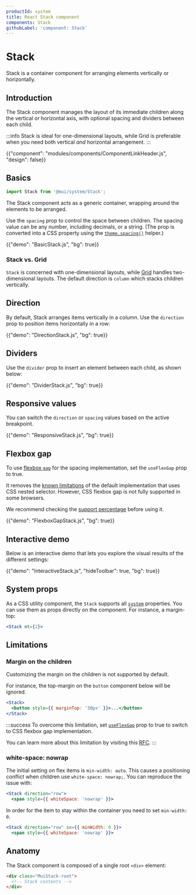 ```yaml
---
productId: system
title: React Stack component
components: Stack
githubLabel: 'component: Stack'
---
```


# Stack

<p class="description">Stack is a container component for arranging elements vertically or horizontally.</p>

## Introduction

The Stack component manages the layout of its immediate children along the vertical or horizontal axis, with optional spacing and dividers between each child.

:::info
Stack is ideal for one-dimensional layouts, while Grid is preferable when you need both vertical _and_ horizontal arrangement.
:::

{{"component": "modules/components/ComponentLinkHeader.js", "design": false}}

## Basics

```jsx
import Stack from '@mui/system/Stack';
```

The Stack component acts as a generic container, wrapping around the elements to be arranged.

Use the `spacing` prop to control the space between children.
The spacing value can be any number, including decimals, or a string.
(The prop is converted into a CSS property using the [`theme.spacing()`](/material-ui/customization/spacing/) helper.)

{{"demo": "BasicStack.js", "bg": true}}

### Stack vs. Grid

`Stack` is concerned with one-dimensional layouts, while [Grid](/system/react-grid/) handles two-dimensional layouts. The default direction is `column` which stacks children vertically.

## Direction

By default, Stack arranges items vertically in a column.
Use the `direction` prop to position items horizontally in a row:

{{"demo": "DirectionStack.js", "bg": true}}

## Dividers

Use the `divider` prop to insert an element between each child, as shown below:

{{"demo": "DividerStack.js", "bg": true}}

## Responsive values

You can switch the `direction` or `spacing` values based on the active breakpoint.

{{"demo": "ResponsiveStack.js", "bg": true}}

## Flexbox gap

To use [flexbox `gap`](https://developer.mozilla.org/en-US/docs/Web/CSS/gap) for the spacing implementation, set the `useFlexGap` prop to true.

It removes the [known limitations](#limitations) of the default implementation that uses CSS nested selector. However, CSS flexbox gap is not fully supported in some browsers.

We recommend checking the [support percentage](https://caniuse.com/?search=flex%20gap) before using it.

{{"demo": "FlexboxGapStack.js", "bg": true}}

## Interactive demo

Below is an interactive demo that lets you explore the visual results of the different settings:

{{"demo": "InteractiveStack.js", "hideToolbar": true, "bg": true}}

## System props

As a CSS utility component, the `Stack` supports all [`system`](/system/properties/) properties. You can use them as props directly on the component.
For instance, a margin-top:

```jsx
<Stack mt={2}>
```

## Limitations

### Margin on the children

Customizing the margin on the children is not supported by default.

For instance, the top-margin on the `button` component below will be ignored.

```jsx
<Stack>
  <button style={{ marginTop: '30px' }}>...</button>
</Stack>
```

:::success
To overcome this limitation, set [`useFlexGap`](#flexbox-gap) prop to true to switch to CSS flexbox gap implementation.

You can learn more about this limitation by visiting this [RFC](https://github.com/mui/material-ui/issues/33754).
:::

### white-space: nowrap

The initial setting on flex items is `min-width: auto`.
This causes a positioning conflict when children use `white-space: nowrap;`.
You can reproduce the issue with:

```jsx
<Stack direction="row">
  <span style={{ whiteSpace: 'nowrap' }}>
```

In order for the item to stay within the container you need to set `min-width: 0`.

```jsx
<Stack direction="row" sx={{ minWidth: 0 }}>
  <span style={{ whiteSpace: 'nowrap' }}>
```

## Anatomy

The Stack component is composed of a single root `<div>` element:

```html
<div class="MuiStack-root">
  <!-- Stack contents -->
</div>
```
